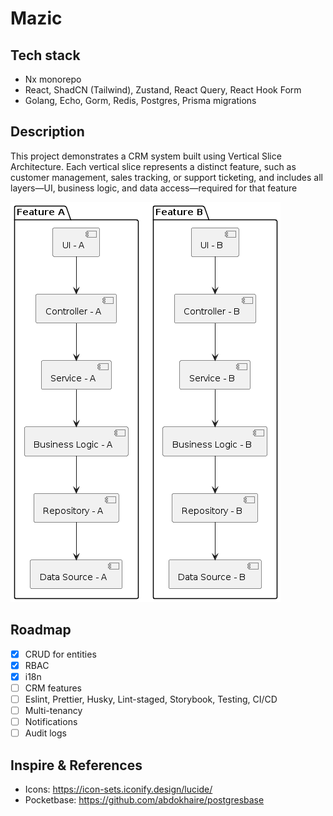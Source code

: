 # Mazic

## Tech stack
- Nx monorepo
- React, ShadCN (Tailwind), Zustand, React Query, React Hook Form
- Golang, Echo, Gorm, Redis, Postgres, Prisma migrations

## Description

This project demonstrates a CRM system built using Vertical Slice Architecture. Each vertical slice represents a distinct feature, such as customer management, sales tracking, or support ticketing, and includes all layers—UI, business logic, and data access—required for that feature

![vertical_slice](.public/vertical_slice.png)

## Roadmap
- [x] CRUD for entities
- [x] RBAC
- [x] i18n
- [ ] CRM features
- [ ] Eslint, Prettier, Husky, Lint-staged, Storybook, Testing, CI/CD
- [ ] Multi-tenancy
- [ ] Notifications
- [ ] Audit logs

## Inspire & References
- Icons: https://icon-sets.iconify.design/lucide/
- Pocketbase: https://github.com/abdokhaire/postgresbase

